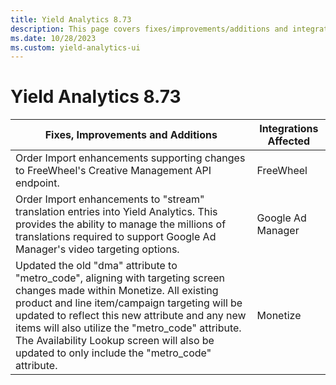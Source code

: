 ```yaml
---
title: Yield Analytics 8.73
description: This page covers fixes/improvements/additions and integrations affected in Yield Analytics 8.73.
ms.date: 10/28/2023
ms.custom: yield-analytics-ui
---
```


# Yield Analytics 8.73

| Fixes, Improvements and Additions | Integrations Affected |
|--|--|
| Order Import enhancements supporting changes to FreeWheel's Creative Management API endpoint. | FreeWheel |
| Order Import enhancements to "stream" translation entries into Yield Analytics. This provides the ability to manage the millions of translations required to support Google Ad Manager's video targeting options. | Google Ad Manager |
| Updated the old "dma" attribute to "metro_code", aligning with targeting screen changes made within Monetize. All existing product and line item/campaign targeting will be updated to reflect this new attribute and any new items will also utilize the "metro_code" attribute. The Availability Lookup screen will also be updated to only include the "metro_code" attribute. | Monetize |
